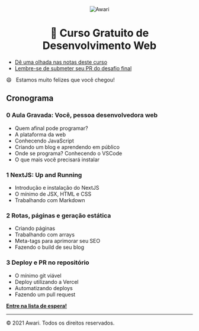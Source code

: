 <div align="center">
<img src="https://awari.com.br/wp-content/themes/awari/dist/img/awari.png" alt="Awari" title="Awari" />


# 🎉 Curso Gratuito de Desenvolvimento Web

  </div>
  
- [Dê uma olhada nas notas deste curso](https://github.com/awarischool/webdev-curso-gratuito/tree/main/notas)
- [Lembre-se de submeter seu PR do desafio final](https://github.com/awarischool/webdev-curso-gratuito/blob/main/notas/projeto-final.md)


😄 ‏‏‎ ‎‏‏‎ Estamos muito felizes que você chegou!

## Cronograma

### 0 Aula Gravada: Você, pessoa desenvolvedora web

- Quem afinal pode programar?
- A plataforma da web
- Conhecendo JavaScript
- Criando um blog e aprendendo em público
- Onde se programa? Conhecendo o VSCode
- O que mais você precisará instalar

### 1 NextJS: Up and Running

- Introdução e instalação do NextJS
- O mínimo de JSX, HTML e CSS
- Trabalhando com Markdown

### 2 Rotas, páginas e geração estática

- Criando páginas
- Trabalhando com arrays
- Meta-tags para aprimorar seu SEO
- Fazendo o build de seu blog

### 3 Deploy e PR no repositório

- O mínimo git viável
- Deploy utilizando a Vercel
- Automatizando deploys
- Fazendo um pull request

[**Entre na lista de espera!**](https://awari.com.br/curso-desenvolvimento-web-gratuito)

--------
© 2021 Awari. Todos os direitos reservados.
